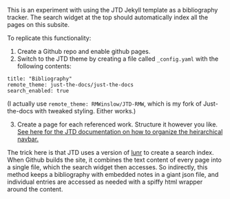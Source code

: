 
This is an experiment with using the JTD Jekyll template as a bibliography tracker.
The search widget at the top should automatically index all the pages on this subsite. 

To replicate this functionality:

1. Create a Github repo and enable github pages.
2. Switch to the JTD theme by creating a file called `_config.yaml` with the following contents:

```
title: "Bibliography"
remote_theme: just-the-docs/just-the-docs
search_enabled: true
```

(I actually use `remote_theme: RMWinslow/JTD-RMW`, which is my fork of Just-the-docs with tweaked styling. Either works.)

3. Create a page for each referenced work. Structure it however you like. [See here for the JTD documentation on how to organize the heirarchical navbar.](https://just-the-docs.github.io/just-the-docs/docs/navigation-structure/#pages-with-children)

The trick here is that JTD uses a version of [lunr](https://github.com/olivernn/lunr.js/) to create a search index. When Github builds the site, it combines the text content of every page into a single file, which the search widget then accesses. 
So indirectly, this method keeps a bibliography with embedded notes in a giant json file, and individual entries are accessed as needed with a spiffy html wrapper around the content.


